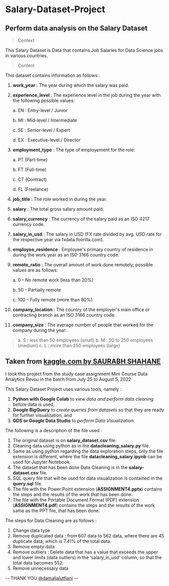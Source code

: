 # Salary-Dataset-Project
Perform data analysis on the Salary Dataset
----------------------------------------------------------------

> Context

This Salary Dataset is Data that contains Job Salaries for Data Science jobs in various countries.

> Content

This dataset contains information as follows :
1. **work_year** : The year during which the salary was paid.
2. **experience_level** : The experience level in the job during the year with the following possible values:
    
     a. EN : Entry-level / Junior 
    
     b. MI : Mid-level / Intermediate
    
     c. SE : Senior-level / Expert
    
     d. EX : Executive-level / Director
3. **employment_type** : The type of employement for the role:

    a. PT (Part-time)

    b. FT (Full-time)

    c. CT (Contract)

    d. FL (Freelance)
4. **job_title** : The role worked in during the year.
5. **salary** : The total gross salary amount paid.
6. **salary_currency** : The currency of the salary paid as an ISO 4217 currency code.
7. **salary_in_usd** : The salary in USD (FX rate divided by avg. USD rate for the respective year via fxdata.foorilla.com).
8. **employee_residence** : Employee's primary country of residence in during the work year as an ISO 3166 country code.
9. **remote_ratio** : The overall amount of work done remotely, possible values are as follows:

    a. 0 - No remote work (less than 20%)

    b. 50 - Partially remote

    c. 100 - Fully remote (more than 80%)
10. **company_location** : The country of the employer's main office or contracting branch as an ISO 3166 country code.
11. **company_size** : The average number of people that worked for the company during the year:
> a. S : less than 50 employees (small)
> b. M : 50 to 250 employees (medium)
> c. L : more than 250 employees (large)

Taken from [kaggle.com by SAURABH SHAHANE](https://www.kaggle.com/datasets/saurabhshahane/data-science-jobs-salaries)
-----------------------------------------------------------------------------------

I took this project from the study case assignment Mini Course Data Analytics Revou in the batch from July 25 to August 5, 2022

This Salary Dataset Project uses various tools, namely :
1. **Python with Google Colab** to *view data and perform data cleaning* before data is used,
2. **Google BigQuery** to *create queries from datasets* so that they are ready for further visualization, and
3. **GDS or Google Data Studio** to *perform Data Visualization*.

The following is a description of the file used :
1. The original dataset is on **salary_dataset.csv** file.
2. Cleaning data using python as in the **datacleaning_salary.py** file.
3. Same as using python regarding the data exploration steps, only the file extension is different, where the file **datacleaning_salary.ipynb** can be used for Jupyter Notebook.
4. The dataset that has been done Data Cleaning is in the **salary-dataset.csv** file.
5. SQL query file that will be used for data visualization is contained in the **query.sql** file.
6. The file with the Power Point extension (**ASSIGNMENT4.pptx**) contains the steps and the results of the work that has been done.
7. The file with the Portable Document Format (PDF) extension (**ASSIGNMENT4.pdf**) contains the steps and the results of the work same as the PPT file, that has been done.

The steps for Data Cleaning are as follows :
1. Change data type 
2. Remove duplicated data : from 607 data to 562 data, where there are 45 duplicate data, which is 7.41% of the total data.
3. Remove empty data 
4. Remove outliers : Delete data that has a value that exceeds the upper and lower limits (data outliers) in the ‘salary_in_usd' column, so that the total data becomes 552.
5. Remove unnecessary data

-- THANK YOU [@damalialutfiani](https://www.linkedin.com/in/damalialutfiani/) --
